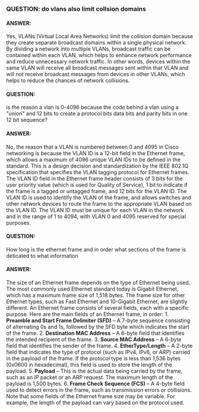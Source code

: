 ### QUESTION: do vlans also limit collsion domains 

#### ANSWER:
Yes, VLANs (Virtual Local Area Networks) limit the collision domain because they create separate broadcast domains within a single physical network. By dividing a network into multiple VLANs, broadcast traffic can be contained within each VLAN, which helps to enhance network performance and reduce unnecessary network traffic. In other words, devices within the same VLAN will receive all broadcast messages sent within that VLAN and will not receive broadcast messages from devices in other VLANs, which helps to reduce the chances of network collisions.

#### QUESTION:
   is the reason a vlan is 0-4096 because the code behind a vlan using a "union" and 12 bits to create a protocol bits data bits and parity bits in one 12 bit sequence? 
   
#### ANSWER:
   No, the reason that a VLAN is numbered between 0 and 4095 in Cisco networking is because the VLAN ID is a 12-bit field in the Ethernet frame, which allows a maximum of 4096 unique VLAN IDs to be defined in the standard. This is a design decision and standardization by the IEEE 802.1Q specification that specifies the VLAN tagging protocol for Ethernet frames. The VLAN ID field in the Ethernet frame header consists of 3 bits for the user priority value (which is used for Quality of Service), 1 bit to indicate if the frame is a tagged or untagged frame, and 12 bits for the VLAN ID. The VLAN ID is used to identify the VLAN of the frame, and allows switches and other network devices to route the frame to the appropriate VLAN based on the VLAN ID. The VLAN ID must be unique for each VLAN in the network and in the range of 1 to 4094, with VLAN 0 and 4095 reserved for special purposes.
    
#### QUESTION:
How long is the ethernet frame and in order what sections of the frame is deticated to what information 

#### ANSWER:
The size of an Ethernet frame depends on the type of Ethernet being used. The most commonly used Ethernet standard today is Gigabit Ethernet, which has a maximum frame size of 1,518 bytes. The frame size for other Ethernet types, such as Fast Ethernet and 10-Gigabit Ethernet, are slightly different. An Ethernet frame consists of several fields, each with a specific purpose. Here are the main fields of an Ethernet frame, in order: 
    1. **Preamble and Start Frame Delimiter (SFD)** – A 7-byte sequence consisting of alternating 0s and 1s, followed by the SFD byte which indicates the start of the frame. 
    2. **Destination MAC Address** – A 6-byte field that identifies the intended recipient of the frame. 
    3. **Source MAC Address** – A 6-byte field that identifies the sender of the frame. 
    4. **EtherType/Length** – A 2-byte field that indicates the type of protocol (such as IPv4, IPv6, or ARP) carried in the payload of the frame. If the protocol type is less than 1,536 bytes (0x0600 in hexadecimal), this field is used to store the length of the payload. 
    5. **Payload** – This is the actual data being carried by the frame, such as an IP packet or an ARP request. The maximum length of the payload is 1,500 bytes. 
    6. **Frame Check Sequence (FCS)** – A 4-byte field used to detect errors in the frame, such as transmission errors or collisions. Note that some fields of the Ethernet frame size may be variable. For example, the length of the payload can vary based on the protocol used.